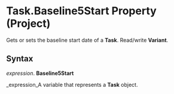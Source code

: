 
# Task.Baseline5Start Property (Project)

Gets or sets the baseline start date of a  **Task**. Read/write  **Variant**.


## Syntax

 _expression_. **Baseline5Start**

 _expression_A variable that represents a  **Task** object.

